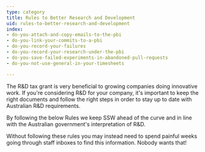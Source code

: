 ```yaml
---
type: category
title: Rules to Better Research and Development
uid: rules-to-better-research-and-development
index:
- do-you-attach-and-copy-emails-to-the-pbi
- do-you-link-your-commits-to-a-pbi
- do-you-record-your-failures
- do-you-record-your-research-under-the-pbi
- do-you-save-failed-experiments-in-abandoned-pull-requests
- do-you-not-use-general-in-your-timesheets

---
```

<p>​​The R&amp;D tax grant is very beneficial to growing companies doing innovative work. If you're considering R&amp;D for your company, it's important to keep the right documents and follow the right steps in order to stay up to date with Australian R&amp;D requirements.<br></p><p>By following the below Rules we keep SSW ahead of the curve and in line with the Australian government's interpretation of R&amp;D.&#160;</p><p>Without following these rules you may instead need to spend painful weeks going&#160;through staff&#160;inboxes to find this information. Nobody wants that!<br></p>


